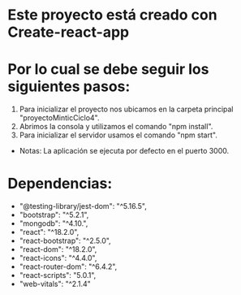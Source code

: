 # Este proyecto está creado con Create-react-app
# Por lo cual se debe seguir los siguientes pasos:
  1. Para inicializar el proyecto nos ubicamos en la carpeta principal "proyectoMinticCiclo4".
  2. Abrimos la consola y utilizamos el comando "npm install".
  3. Para inicializar el servidor usamos el comando "npm start".
- Notas:
  La aplicación se ejecuta por defecto en el puerto 3000.

# Dependencias:
  - "@testing-library/jest-dom": "^5.16.5",
  - "bootstrap": "^5.2.1",
  - "mongodb": "^4.10.",
  - "react": "^18.2.0",
  - "react-bootstrap": "^2.5.0",
  - "react-dom": "^18.2.0",
  - "react-icons": "^4.4.0",
  - "react-router-dom": "^6.4.2",
  - "react-scripts": "5.0.1",
  - "web-vitals": "^2.1.4"